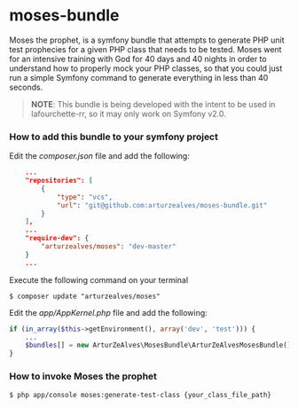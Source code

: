 # moses-bundle
Moses the prophet, is a symfony bundle that attempts to generate PHP unit test prophecies for a given PHP class that needs to be tested.
Moses went for an intensive training with God for 40 days and 40 nights in order to understand how to properly mock your PHP classes, so that you could just run a simple Symfony command to generate everything in less than 40 seconds.

> **NOTE**: This bundle is being developed with the intent to be used in lafourchette-rr, so it may only work on Symfony v2.0.

### How to add this bundle to your symfony project
Edit the *composer.json* file and add the following:
```json
    ...
    "repositories": [
        {
            "type": "vcs",
            "url": "git@github.com:arturzealves/moses-bundle.git"
        }
    ],
    ...
    "require-dev": {
        "arturzealves/moses": "dev-master"
    }
    ...
```

Execute the following command on your terminal
```shell
$ composer update "arturzealves/moses"
```

Edit the *app/AppKernel.php* file and add the following:
```php
if (in_array($this->getEnvironment(), array('dev', 'test'))) {
    ...
    $bundles[] = new ArturZeAlves\MosesBundle\ArturZeAlvesMosesBundle();
}
```

### How to invoke Moses the prophet
```shell
$ php app/console moses:generate-test-class {your_class_file_path}
```

